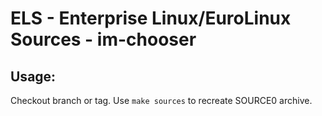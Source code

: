 # ELS - Enterprise Linux/EuroLinux Sources - im-chooser
 
## Usage:
  Checkout branch or tag. Use `make sources` to recreate  SOURCE0 archive.
